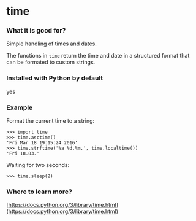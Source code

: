
# time

### What it is good for?

Simple handling of times and dates.

The functions in `time` return the time and date in a structured format that can be formated to custom strings.

### Installed with Python by default

yes

### Example

Format the current time to a string:

    >>> import time
    >>> time.asctime()
    'Fri Mar 18 19:15:24 2016'
    >>> time.strftime('%a %d.%m.', time.localtime())
    'Fri 18.03.'

Waiting for two seconds:

    >>> time.sleep(2)

### Where to learn more?

[https://docs.python.org/3/library/time.html](https://docs.python.org/3/library/time.html)
